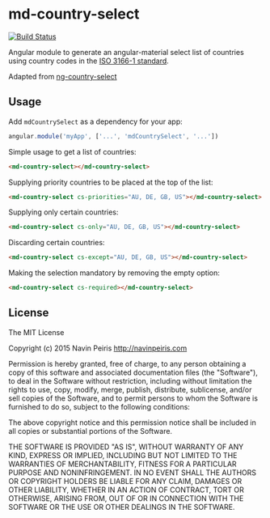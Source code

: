 # md-country-select

[![Build Status](https://travis-ci.org/davidhavard/md-country-select.svg?branch=master)](https://travis-ci.org/davidhavard/md-country-select)

Angular module to generate an angular-material select list of countries using country codes in the
[ISO 3166-1 standard](https://en.wikipedia.org/wiki/ISO_3166-1).

Adapted from [ng-country-select](https://github.com/navinpeiris/ng-country-select)


## Usage

Add `mdCountrySelect` as a dependency for your app:

```javascript
angular.module('myApp', ['...', 'mdCountrySelect', '...'])
```

Simple usage to get a list of countries:

```html
<md-country-select></md-country-select>
```

Supplying priority countries to be placed at the top of the list:

```html
<md-country-select cs-priorities="AU, DE, GB, US"></md-country-select>
```

Supplying only certain countries:

```html
<md-country-select cs-only="AU, DE, GB, US"></md-country-select>
```

Discarding certain countries:

```html
<md-country-select cs-except="AU, DE, GB, US"></md-country-select>
```

Making the selection mandatory by removing the empty option:

```html
<md-country-select cs-required></md-country-select>
```

## License

The MIT License

Copyright (c) 2015 Navin Peiris http://navinpeiris.com

Permission is hereby granted, free of charge, to any person obtaining a copy
of this software and associated documentation files (the "Software"), to deal
in the Software without restriction, including without limitation the rights
to use, copy, modify, merge, publish, distribute, sublicense, and/or sell
copies of the Software, and to permit persons to whom the Software is
furnished to do so, subject to the following conditions:

The above copyright notice and this permission notice shall be included in
all copies or substantial portions of the Software.

THE SOFTWARE IS PROVIDED "AS IS", WITHOUT WARRANTY OF ANY KIND, EXPRESS OR
IMPLIED, INCLUDING BUT NOT LIMITED TO THE WARRANTIES OF MERCHANTABILITY,
FITNESS FOR A PARTICULAR PURPOSE AND NONINFRINGEMENT. IN NO EVENT SHALL THE
AUTHORS OR COPYRIGHT HOLDERS BE LIABLE FOR ANY CLAIM, DAMAGES OR OTHER
LIABILITY, WHETHER IN AN ACTION OF CONTRACT, TORT OR OTHERWISE, ARISING FROM,
OUT OF OR IN CONNECTION WITH THE SOFTWARE OR THE USE OR OTHER DEALINGS IN
THE SOFTWARE.
